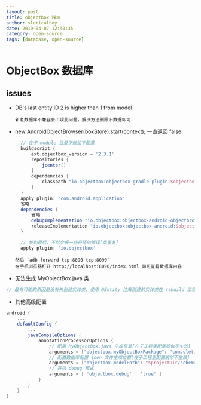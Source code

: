 ```yaml
---
layout: post
title: objectbox 踩坑
author: sleticalboy
date: 2019-04-07 12:40:35
category: open-source
tags: [database, open-source]
---
```


# ObjectBox 数据库

## issues
- DB's last entity ID 2 is higher than 1 from model
  ```log
  新老数据库不兼容会出现此问题，解决方法删除旧数据即可
  ```
- new AndroidObjectBrowser(boxStore).start(context); 一直返回 false
  ```groovy
    // 在子 module 目录下做如下配置
    buildscript {
        ext.objectbox_version = '2.3.1'
        repositories {
            jcenter()
        }
        dependencies {
            classpath "io.objectbox:objectbox-gradle-plugin:$objectbox_version"
        }
    }
    apply plugin: 'com.android.application'
    省略 ...
    dependencies {
        省略 ...
        debugImplementation "io.objectbox:objectbox-android-objectbrowser:$objectbox_version"
        releaseImplementation "io.objectbox:objectbox-android:$objectbox_version"
    }

    // 放到最后，不然会报一些奇怪的错误[类重复]
    apply plugin: 'io.objectbox'
  ```
  ```shell
  然后 `adb forward tcp:8090 tcp:8090`
  在手机浏览器打开 http://localhost:8090/index.html 即可查看数据库内容
  ```
- 无法生成 MyObjectBox.java 类
```java
// 最有可能的原因是没有先创建实体类，使用 @Entity 注解创建的实体类在 rebuild 工程试试
```
- 其他高级配置
```groovy
android {
    ...
    defaultConfig {
        ...
        javaCompileOptions {
            annotationProcessorOptions {
                // 配置 MyObjectBox.java 生成目录[在子工程里配置貌似不生效]
                arguments = ["objectbox.myObjectBoxPackage": "com.sleticalboy.objectbox"]
                // 配置数据库配置 json 文件生成位置[在子工程里配置貌似不生效]
                arguments = ["objectbox.modelPath": "$projectDir/schemas/objectbox.json".toString()]
                // 开启 debug 模式
                arguments = [ 'objectbox.debug' : 'true' ]
            }
        }
    }
}
```
